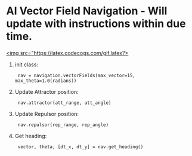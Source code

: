 # AI Vector Field Navigation - Will update with instructions within due time.

<a href="https://www.codecogs.com/eqnedit.php?latex=U(q)=&space;U_A(q)&space;&plus;&space;U_R(q)" target="_blank"><img src="https://latex.codecogs.com/gif.latex?>

1) init class:

        nav = navigation.vectorFields(max_vector=15, max_theta=1.0(radians))

        
2) Update Attractor position:

        nav.attractor(att_range, att_angle)


3) Update Repulsor position:

        nav.repulsor(rep_range, rep_angle)
        
       
4) Get heading:
        
        vector, theta, [dt_x, dt_y] = nav.get_heading()
